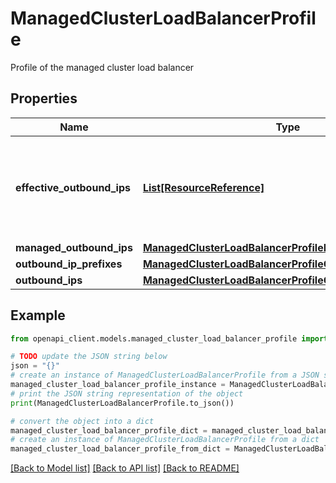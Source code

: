 # ManagedClusterLoadBalancerProfile

Profile of the managed cluster load balancer

## Properties

Name | Type | Description | Notes
------------ | ------------- | ------------- | -------------
**effective_outbound_ips** | [**List[ResourceReference]**](ResourceReference.md) | The effective outbound IP resources of the cluster load balancer. | [optional] 
**managed_outbound_ips** | [**ManagedClusterLoadBalancerProfileManagedOutboundIPs**](ManagedClusterLoadBalancerProfileManagedOutboundIPs.md) |  | [optional] 
**outbound_ip_prefixes** | [**ManagedClusterLoadBalancerProfileOutboundIPPrefixes**](ManagedClusterLoadBalancerProfileOutboundIPPrefixes.md) |  | [optional] 
**outbound_ips** | [**ManagedClusterLoadBalancerProfileOutboundIPs**](ManagedClusterLoadBalancerProfileOutboundIPs.md) |  | [optional] 

## Example

```python
from openapi_client.models.managed_cluster_load_balancer_profile import ManagedClusterLoadBalancerProfile

# TODO update the JSON string below
json = "{}"
# create an instance of ManagedClusterLoadBalancerProfile from a JSON string
managed_cluster_load_balancer_profile_instance = ManagedClusterLoadBalancerProfile.from_json(json)
# print the JSON string representation of the object
print(ManagedClusterLoadBalancerProfile.to_json())

# convert the object into a dict
managed_cluster_load_balancer_profile_dict = managed_cluster_load_balancer_profile_instance.to_dict()
# create an instance of ManagedClusterLoadBalancerProfile from a dict
managed_cluster_load_balancer_profile_from_dict = ManagedClusterLoadBalancerProfile.from_dict(managed_cluster_load_balancer_profile_dict)
```
[[Back to Model list]](../README.md#documentation-for-models) [[Back to API list]](../README.md#documentation-for-api-endpoints) [[Back to README]](../README.md)


